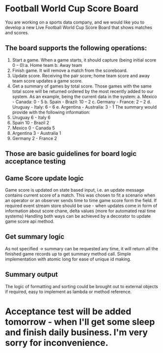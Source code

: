 # Football World Cup Score Board
You are working on a sports data company, and we would like you to develop a new Live
Football World Cup Score Board that shows matches and scores.

## The board supports the following operations:
1. Start a game. When a game starts, it should capture (being initial score 0 – 0):a. Home team
   b. Away team
2. Finish game. It will remove a match from the scoreboard.
3. Update score. Receiving the pair score; home team score and away team score
   updates a game score.
4. Get a summary of games by total score. Those games with the same total score will
   be returned ordered by the most recently added to our system.
   As an example, being the current data in the system:
   a. Mexico - Canada: 0 - 5
   b. Spain - Brazil: 10 – 2
   c. Germany - France: 2 – 2
   d. Uruguay - Italy: 6 – 6
   e. Argentina - Australia: 3 - 1
   The summary would provide with the following information:
5. Uruguay 6 - Italy 6
6. Spain 10 - Brazil 2
7. Mexico 0 - Canada 5
8. Argentina 3 - Australia 1
9. Germany 2 - France 2

## Those are basic guidelines for board logic acceptance testing

## Game Score update logic
Game score is updated on state based input, i.e. an update message contains current score of a match.
This was chosen to fit a scenario when an operator or an observer
sends time to time game score form the field. 
If required event stream store should be use - when updates come in form of 
information about score chane, delta values (more for automated real time systems)
Handling both ways can be achieved by a decorator to update game score api method.  

## Get summary logic
As not specified -> summary can be requested any time, it will return all the finished game records up to get summary method call.
Simple implementation with atomic long for ease of unique id making.

## Summary output
The logic of formatting and sorting could be brought out to external objects if required, 
easy to implement as lambda or method reference.

# Acceptance test will be added tomorrow - when I'll get some sleep and finish daily business. I'm very sorry for inconvenience.  